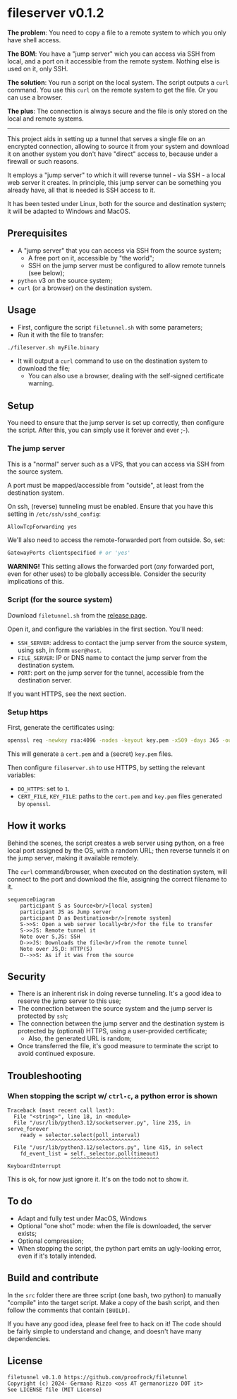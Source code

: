 # fileserver v0.1.2

**The problem**: You need to copy a file to a remote system to which you only have shell access.

**The BOM**: You have a "jump server" wich you can access via SSH from local, and a port on it accessible from the remote system. Nothing else is used on it, only SSH.

**The solution**: You run a script on the local system. The script outputs a `curl` command. You use this `curl` on the remote system to get the file. Or you can use a browser.

**The plus**: The connection is always secure and the file is only stored on the local and remote systems.

---

This project aids in setting up a tunnel that serves a single file on an encrypted connection, allowing to source it from your system and download it on another system you don't have "direct" access to, because under a firewall or such reasons.

It employs a "jump server" to which it will reverse tunnel - via SSH - a local web server it creates. In principle, this jump server can be something you already have, all that is needed is SSH access to it.

It has been tested under Linux, both for the source and destination system; it will be adapted to Windows and MacOS.

## Prerequisites

- A "jump server" that you can access via SSH from the source system;
  - A free port on it, accessible by "the world";
  - SSH on the jump server must be configured to allow remote tunnels (see below);
- `python` v3 on the source system;
- `curl` (or a browser) on the destination system.

## Usage

- First, configure the script `filetunnel.sh` with some parameters;
- Run it with the file to transfer:
```bash
./fileserver.sh myFile.binary
```
- It will output a `curl` command to use on the destination system to download the file;
  - You can also use a browser, dealing with the self-signed certificate warning.

## Setup

You need to ensure that the jump server is set up correctly, then configure the script.
After this, you can simply use it forever and ever ;-).

### The jump server

This is a "normal" server such as a VPS, that you can access via SSH from the source system.

A port must be mapped/accessible from "outside", at least from the destination system.

On ssh, (reverse) tunneling must be enabled. Ensure that you have this setting in `/etc/ssh/sshd_config`:

```python
AllowTcpForwarding yes
```

We'll also need to access the remote-forwarded port from outside. So, set:

```python
GatewayPorts clientspecified # or 'yes'
```

**WARNING!** This setting allows the forwarded port (*any* forwarded port, even for other uses) to be globally accessible. Consider the security implications of this.

### Script (for the source system)

Download `filetunnel.sh` from the [release page](https://github.com/proofrock/filetunnel/releases).

Open it, and configure the variables in the first section. You'll need:

- `SSH_SERVER`: address to contact the jump server from the source system, using ssh, in form `user@host`.
- `FILE_SERVER`: IP or DNS name to contact the jump server from the destination system.
- `PORT`: port on the jump server for the tunnel, accessible from the destination server.

If you want HTTPS, see the next section.

### Setup https

First, generate the certificates using:
```bash
openssl req -newkey rsa:4096 -nodes -keyout key.pem -x509 -days 365 -out cert.pem
```
This will generate a `cert.pem` and a (secret) `key.pem` files.

Then configure `fileserver.sh` to use HTTPS, by setting the relevant variables: 

- `DO_HTTPS`: set to `1`.
- `CERT_FILE`, `KEY_FILE`: paths to the `cert.pem` and `key.pem` files generated by `openssl`.

## How it works

Behind the scenes, the script creates a web server using python, on a free local port assigned by the OS, with a random URL; then reverse tunnels it on the jump server, making it available remotely. 

The `curl` command/browser, when executed on the destination system, will connect to the port and download the file, assigning the correct filename to it.

```mermaid
sequenceDiagram
    participant S as Source<br/>[local system]
    participant JS as Jump server
    participant D as Destination<br/>[remote system]
    S->>S: Open a web server locally<br/>for the file to transfer
    S->>JS: Remote tunnel it
    Note over S,JS: SSH
    D->>JS: Downloads the file<br/>from the remote tunnel
    Note over JS,D: HTTP(S)
    D-->>S: As if it was from the source
```

## Security

- There is an inherent risk in doing reverse tunneling. It's a good idea to reserve the jump server to this use;
- The connection between the source system and the jump server is protected by `ssh`;
- The connection between the jump server and the destination system is protected by (optional) HTTPS, using a user-provided certificate;
  - Also, the generated URL is random;
- Once transferred the file, it's good measure to terminate the script to avoid continued exposure.

## Troubleshooting

### When stopping the script w/ `ctrl-c`, a python error is shown
```
Traceback (most recent call last):
  File "<string>", line 18, in <module>
  File "/usr/lib/python3.12/socketserver.py", line 235, in serve_forever
    ready = selector.select(poll_interval)
            ^^^^^^^^^^^^^^^^^^^^^^^^^^^^^^
  File "/usr/lib/python3.12/selectors.py", line 415, in select
    fd_event_list = self._selector.poll(timeout)
                    ^^^^^^^^^^^^^^^^^^^^^^^^^^^^
KeyboardInterrupt
```
This is ok, for now just ignore it. It's on the todo not to show it.

## To do

- Adapt and fully test under MacOS, Windows
- Optional "one shot" mode: when the file is downloaded, the server exists;
- Optional compression;
- When stopping the script, the python part emits an ugly-looking error, even if it's totally intended.

## Build and contribute

In the `src` folder there are three script (one bash, two python) to manually "compile" into the target script. Make a copy of the bash script, and then follow the comments that contain `[BUILD]`.

If you have any good idea, please feel free to hack on it! The code should be fairly simple to understand and change, and doesn't have many dependencies.

## License

```
filetunnel v0.1.0 https://github.com/proofrock/filetunnel
Copyright (c) 2024- Germano Rizzo <oss AT germanorizzo DOT it>
See LICENSE file (MIT License)
```
